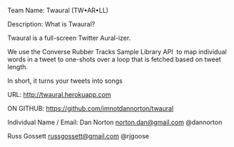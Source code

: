 Team Name: Twaural (TW•AR•LL)


Description:
What is Twaural?

Twaural is a full-screen Twitter Aural-izer. 

We use the Converse Rubber Tracks Sample Library API  to map individual words in a tweet to one-shots over a loop that is fetched based on tweet length. 

In short, it turns your tweets into songs

URL:
http://twaural.herokuapp.com

ON GITHUB:
https://github.com/imnotdannorton/twaural


Individual Name / Email:
Dan Norton
norton.dan@gmail.com
@dannorton

Russ Gossett
russgossett@gmail.com
@rjgoose

